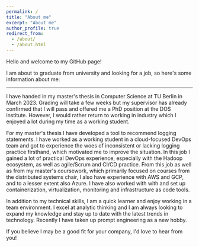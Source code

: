 ```yaml
---
permalink: /
title: "About me"
excerpt: "About me"
author_profile: true
redirect_from: 
  - /about/
  - /about.html
---
```


Hello and welcome to my GitHub page!

I am about to graduate from university and looking for a job, so here's some information about me:

------

I have handed in my master's thesis in Computer Science at TU Berlin in March 2023. Grading will take a few weeks but my supervisor has already confirmed that I will pass and offered me a PhD position at the DOS institute. However, I would rather return to working in industry which I enjoyed a lot during my time as a working student.

For my master's thesis I have developed a tool to recommend logging statements. I have worked as a working student in a cloud-focused DevOps team and got to experience the woes of inconsistent or lacking logging practice firsthand, which motivated me to improve the situation. In this job I gained a lot of practical DevOps experience, especially with the Hadoop ecosystem, as well as agile/Scrum and CI/CD practice. From this job as well as from my master's coursework, which primarily focused on courses from the distributed systems chair, I also have experience with AWS and GCP, and to a lesser extent also Azure. I have also worked with with and set up containerization, virtualization, monitoring and infrastructure as code tools. 

In addition to my technical skills, I am a quick learner and enjoy working in a team environment. I excel at analytic thinking and I am always looking to expand my knowledge and stay up to date with the latest trends in technology. Recently I have taken up prompt engineering as a new hobby.

If you believe I may be a good fit for your company, I'd love to hear from you!